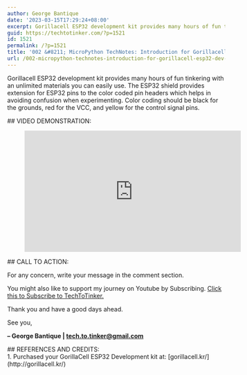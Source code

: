 ```yaml
---
author: George Bantique
date: '2023-03-15T17:29:24+08:00'
excerpt: Gorillacell ESP32 development kit provides many hours of fun tinkering with an unlimited materials you can easily use. The ESP32 shield provides extension for ESP32 pins to the color coded pin headers which helps in avoiding confusion when experimenting. Color coding should be black for the grounds, red for the VCC, and yellow for the control signal pins.
guid: https://techtotinker.com/?p=1521
id: 1521
permalink: /?p=1521
title: '002 &#8211; MicroPython TechNotes: Introduction for Gorillacell ESP32 Dev Kit'
url: /002-micropython-technotes-introduction-for-gorillacell-esp32-dev-kit632-revision-v1-002-8211-MicroPython-TechNotes-Introduction-for-Gorillacell-ESP32-Dev-Kit
---
```



Gorillacell ESP32 development kit provides many hours of fun tinkering with an unlimited materials you can easily use. The ESP32 shield provides extension for ESP32 pins to the color coded pin headers which helps in avoiding confusion when experimenting. Color coding should be black for the grounds, red for the VCC, and yellow for the control signal pins.

<div> </div>## VIDEO DEMONSTRATION:

<figure class="wp-block-embed is-type-video is-provider-youtube wp-block-embed-youtube wp-embed-aspect-16-9 wp-has-aspect-ratio"><div class="wp-block-embed__wrapper"><iframe allow="accelerometer; autoplay; clipboard-write; encrypted-media; gyroscope; picture-in-picture; web-share" allowfullscreen="" frameborder="0" height="281" loading="lazy" src="https://www.youtube.com/embed/UWg87EeMDlg?feature=oembed" title="002 - MicroPython TechNotes: Introduction" width="500"></iframe></div></figure><div> </div>## CALL TO ACTION:

For any concern, write your message in the comment section.

You might also like to support my journey on Youtube by Subscribing. [Click this to Subscribe to TechToTinker.](https://www.youtube.com/c/TechToTinker?sub_confirmation=1)

Thank you and have a good days ahead.

See you,

**– George Bantique | tech.to.tinker@gmail.com**

<div> </div>## REFERENCES AND CREDITS:

<div>1. Purchased your GorillaCell ESP32 Development kit at: [gorillacell.kr/](http://gorillacell.kr/)</div>
